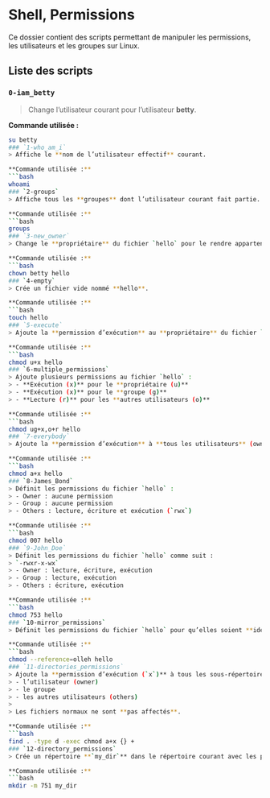 # Shell, Permissions

Ce dossier contient des scripts permettant de manipuler les permissions, les utilisateurs et les groupes sur Linux.

## Liste des scripts

### `0-iam_betty`
> Change l’utilisateur courant pour l’utilisateur **betty**.

**Commande utilisée :**
```bash
su betty
### `1-who_am_i`
> Affiche le **nom de l’utilisateur effectif** courant.

**Commande utilisée :**
```bash
whoami
### `2-groups`
> Affiche tous les **groupes** dont l’utilisateur courant fait partie.

**Commande utilisée :**
```bash
groups
### `3-new_owner`
> Change le **propriétaire** du fichier `hello` pour le rendre appartenant à l’utilisateur **betty**.

**Commande utilisée :**
```bash
chown betty hello
### `4-empty`
> Crée un fichier vide nommé **hello**.

**Commande utilisée :**
```bash
touch hello
### `5-execute`
> Ajoute la **permission d’exécution** au **propriétaire** du fichier `hello`.

**Commande utilisée :**
```bash
chmod u+x hello
### `6-multiple_permissions`
> Ajoute plusieurs permissions au fichier `hello` :
> - **Exécution (x)** pour le **propriétaire (u)**  
> - **Exécution (x)** pour le **groupe (g)**  
> - **Lecture (r)** pour les **autres utilisateurs (o)**

**Commande utilisée :**
```bash
chmod ug+x,o+r hello
### `7-everybody`
> Ajoute la **permission d’exécution** à **tous les utilisateurs** (owner, group, others) pour le fichier `hello`.

**Commande utilisée :**
```bash
chmod a+x hello
### `8-James_Bond`
> Définit les permissions du fichier `hello` :
> - Owner : aucune permission  
> - Group : aucune permission  
> - Others : lecture, écriture et exécution (`rwx`)

**Commande utilisée :**
```bash
chmod 007 hello
### `9-John_Doe`
> Définit les permissions du fichier `hello` comme suit :  
> `-rwxr-x-wx`  
> - Owner : lecture, écriture, exécution  
> - Group : lecture, exécution  
> - Others : écriture, exécution

**Commande utilisée :**
```bash
chmod 753 hello
### `10-mirror_permissions`
> Définit les permissions du fichier `hello` pour qu’elles soient **identiques à celles de `olleh`**.

**Commande utilisée :**
```bash
chmod --reference=olleh hello
### `11-directories_permissions`
> Ajoute la **permission d’exécution (`x`)** à tous les sous-répertoires du répertoire courant, pour :
> - l’utilisateur (owner)
> - le groupe
> - les autres utilisateurs (others)
>
> Les fichiers normaux ne sont **pas affectés**.

**Commande utilisée :**
```bash
find . -type d -exec chmod a+x {} +
### `12-directory_permissions`
> Crée un répertoire **`my_dir`** dans le répertoire courant avec les permissions **751** (`rwxr-x--x`).

**Commande utilisée :**
```bash
mkdir -m 751 my_dir
